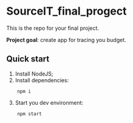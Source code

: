 # SourceIT_final_progect
This is the repo for your final project.


**Project goal**: create app for tracing you budget.

## Quick start

1. Install NodeJS;
2. Install dependencies:
```
    npm i
```
3. Start you dev environment:
```
    npm start
```
